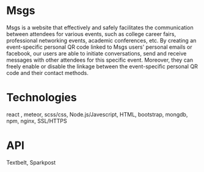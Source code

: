 # Msgs
Msgs is a website that effectively and safely facilitates the communication between attendees for various events, such as college career fairs, professional networking events, academic conferences, etc. By creating an event-specific personal QR code linked to Msgs users' personal emails or facebook, our users are able to initiate conversations, send and receive messages with other attendees for this specific event. Moreover, they can freely enable or disable the linkage between the event-specific personal QR code and their contact methods.
# Technologies
react , meteor, scss/css, Node.js/Javescript, HTML, bootstrap, mongdb, npm, nginx, SSL/HTTPS
# API
Textbelt, Sparkpost
